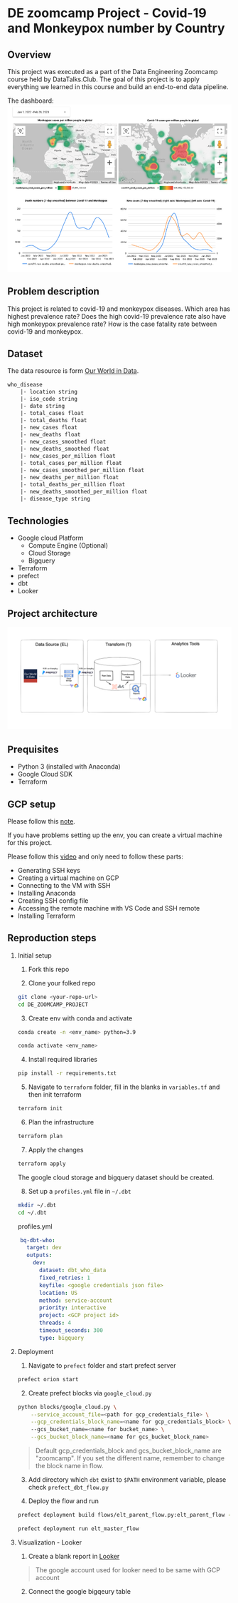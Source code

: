 # DE zoomcamp Project - Covid-19 and Monkeypox number by Country

## Overview

This project was executed as a part of the Data Engineering Zoomcamp course held by DataTalks.Club. The goal of this project is to apply everything we learned in this course and build an end-to-end data pipeline.
  
The dashboard:
![Looker](image/de-looker-dashboard.png)
  
## Problem description

This project is related to covid-19 and monkeypox diseases. Which area has highest prevalence rate? Does the high covid-19 prevalence rate also have high monkeypox prevalence rate? How is the case fatality rate between covid-19 and monkeypox.

## Dataset

The data resource is form [Our World in Data](https://github.com/owid).

```
who_disease  
	|- location string
	|- iso_code string
	|- date string
	|- total_cases float
	|- total_deaths float
	|- new_cases float
	|- new_deaths float
	|- new_cases_smoothed float
	|- new_deaths_smoothed float
	|- new_cases_per_million float
	|- total_cases_per_million float
	|- new_cases_smoothed_per_million float
	|- new_deaths_per_million float 
	|- total_deaths_per_million float 
	|- new_deaths_smoothed_per_million float
	|- disease_type string
```

## Technologies

- Google cloud Platform
  - Compute Engine (Optional)
  - Cloud Storage
  - Bigquery
- Terraform
- prefect
- dbt
- Looker

## Project architecture

![Project architecture](image/de-zoomcamp_project_flow_chart.png)  

## Prequisites

- Python 3 (installed with Anaconda)
- Google Cloud SDK
- Terraform

## GCP setup

Please follow this [note](https://github.com/ziritrion/dataeng-zoomcamp/blob/main/notes/1_intro.md#user-content-gcp-initial-setup).
  
If you have problems setting up the env, you can create a virtual machine for this project.  

Please follow this [video](https://www.youtube.com/watch?v=ae-CV2KfoN0&list=PL3MmuxUbc_hJed7dXYoJw8DoCuVHhGEQb) and only need to follow these parts:  
- Generating SSH keys
- Creating a virtual machine on GCP
- Connecting to the VM with SSH
- Installing Anaconda
- Creating SSH config file
- Accessing the remote machine with VS Code and SSH remote
- Installing Terraform
  
## Reproduction steps

1. Initial setup  

	1. Fork this repo

	2. Clone your folked repo

	```bash
	git clone <your-repo-url>
	cd DE_ZOOMCAMP_PROJECT
	```

	3. Create env with conda and activate
  
	```bash
	conda create -n <env_name> python=3.9
	```
	```bash
	conda activate <env_name>
	```

	4. Install required libraries
  
	```bash
	pip install -r requirements.txt
	```

	5. Navigate to `terraform` folder, fill in the blanks in `variables.tf` and then init terraform
  
	```bash
	terraform init
	```
  
	6. Plan the infrastructure
  
	```bash
	terraform plan
	```
  
	7. Apply the changes
  
	```bash
	terraform apply
	```
	The google cloud storage and bigquery dataset should be created.

	8. Set up a `profiles.yml` file in `~/.dbt`
  
	```bash
	mkdir ~/.dbt
	cd ~/.dbt
	```
	profiles.yml
	
```yaml
	bq-dbt-who:
	  target: dev
	  outputs:
	    dev:
		  dataset: dbt_who_data
		  fixed_retries: 1
		  keyfile: <google credentials json file>
		  location: US
		  method: service-account
		  priority: interactive
		  project: <GCP project id>
		  threads: 4
		  timeout_seconds: 300
		  type: bigquery
```

2. Deployment  

	1. Navigate to `prefect` folder and start prefect server
  
	```bash
	prefect orion start
	```

	2. Create prefect blocks via `google_cloud.py`
  
	```bash
	python blocks/google_cloud.py \
		--service_account_file=<path for gcp_credentials_file> \
		--gcp_credentials_block_name=<name for gcp_credentials_block> \ 
		--gcs_bucket_name=<name for bucket_name> \
		--gcs_bucket_block_name=<name for gcs_bucket_block_name>
	```
	> Default gcp_credentials_block and gcs_bucket_block_name are "zoomcamp". 
	> If you set the different name, remember to change the block name in flow.

	3. Add directory which `dbt` exist to `$PATH` environment variable, please check `prefect_dbt_flow.py`
  
	4. Deploy the flow and run

	```bash
	prefect deployment build flows/elt_parent_flow.py:elt_parent_flow -n "elt_master_flow" --cron "5 8 * * *" -a
	```
	```bash
	prefect deployment run elt_master_flow
	```

3. Visualization - Looker

	1. Create a blank report in [Looker](https://lookerstudio.google.com/u/1/navigation/reporting)
	> The google account used for looker need to be same with GCP account

	2. Connect the google bigqeury table

